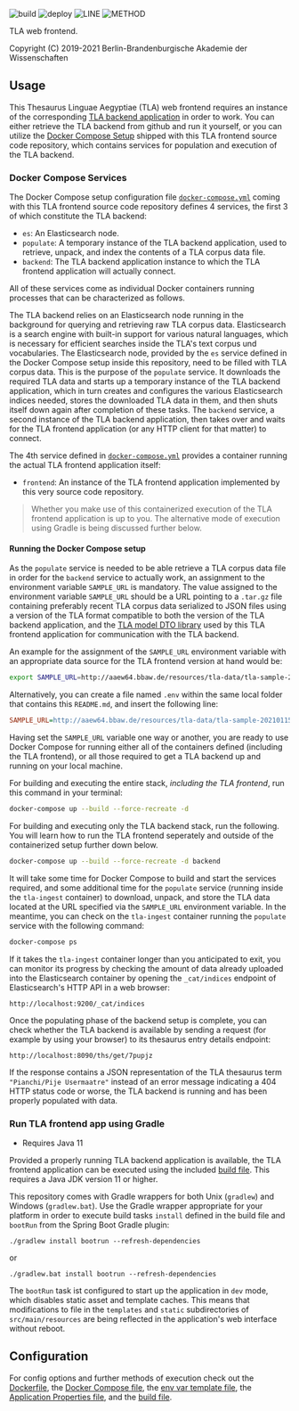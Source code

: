 ![build](https://github.com/JKatzwinkel/tla-web/workflows/build/badge.svg)
![deploy](https://github.com/JKatzwinkel/tla-web/workflows/deploy/badge.svg)
![LINE](https://img.shields.io/badge/line--coverage-90%25-brightgreen.svg)
![METHOD](https://img.shields.io/badge/method--coverage-83%25-brightgreen.svg)

TLA web frontend.

Copyright (C) 2019-2021 Berlin-Brandenburgische Akademie der Wissenschaften


## Usage

This Thesaurus Linguae Aegyptiae (TLA) web frontend requires an instance of the
corresponding [TLA backend application](https://github.com/thesaurus-linguae-aegyptiae/tla-es)
in order to work. You can either retrieve the TLA backend from github and run it yourself,
or you can utilize the [Docker Compose Setup](docker-compose.yml) shipped with this TLA frontend
source code repository, which contains services for population and execution of the TLA backend.


### Docker Compose Services

The Docker Compose setup configuration file [`docker-compose.yml`](docker-compose.yml) coming with
this TLA frontend source code repository defines 4 services, the first 3 of which constitute the
TLA backend:

- `es`: An Elasticsearch node.
- `populate`: A temporary instance of the TLA backend application, used to retrieve, unpack, and index the contents of a TLA corpus data file.
- `backend`: The TLA backend application instance to which the TLA frontend application will actually connect.

All of these services come as individual Docker containers running processes that can be characterized as follows.

The TLA backend relies on an Elasticsearch node running in the background for querying and retrieving raw TLA corpus data.
Elasticsearch is a search engine with built-in support for various natural languages, which is necessary for efficient
searches inside the TLA's text corpus und vocabularies. The Elasticsearch node, provided by the `es` service
defined in the Docker Compose setup inside this repository, need to be filled with TLA corpus data. This is the purpose
of the `populate` service. It downloads the required TLA data and starts up a temporary instance of the TLA backend
application, which in turn creates and configures the various Elasticsearch indices needed, stores the downloaded
TLA data in them, and then shuts itself down again after completion of these tasks. The `backend` service, a second
instance of the TLA backend application, then takes over and waits for the TLA frontend application (or any HTTP client
for that matter) to connect.

The 4th service defined in [`docker-compose.yml`](docker-compose.yml) provides a container running the actual TLA
frontend application itself:

- `frontend`: An instance of the TLA frontend application implemented by this very source code repository.

> Whether you make use of this containerized execution of the TLA frontend application is up to you. The alternative
> mode of execution using Gradle is being discussed further below.


#### Running the Docker Compose setup

As the `populate` service is needed to be able retrieve a TLA corpus data file in order for the
`backend` service to actually work, an assignment to the environment variable `SAMPLE_URL` is mandatory.
The value assigned to the environment variable `SAMPLE_URL` should be a URL pointing to a `.tar.gz` file
containing preferably recent TLA corpus data serialized to JSON files using a version of the TLA format
compatible to both the version of the TLA backend application, and the
[TLA model DTO library](https://github.com/thesaurus-linguae-aegyptiae/tla-common) used by this TLA frontend
application for communication with the TLA backend.

An example for the assignment of the `SAMPLE_URL` environment variable with an appropriate data source for the
TLA frontend version at hand would be:

```bash
export SAMPLE_URL=http://aaew64.bbaw.de/resources/tla-data/tla-sample-20210115-1000t.tar.gz
```

Alternatively, you can create a file named `.env` within the same local folder that contains this
`README.md`, and insert the following line:

```ini
SAMPLE_URL=http://aaew64.bbaw.de/resources/tla-data/tla-sample-20210115-1000t.tar.gz
```

Having set the `SAMPLE_URL` variable one way or another, you are ready to use Docker Compose for running either
all of the containers defined (including the TLA frontend), or all those required to get a TLA backend up and running
on your local machine.

For building and executing the entire stack, *including the TLA frontend*, run this command in your terminal:

```bash
docker-compose up --build --force-recreate -d
```

For building and executing only the TLA backend stack, run the following. You will learn how to run the TLA frontend
seperately and outside of the containerized setup further down below.

```bash
docker-compose up --build --force-recreate -d backend
```

It will take some time for Docker Compose to build and start the services required, and some additional time for
the `populate` service (running inside the `tla-ingest` container) to download, unpack, and store the TLA data
located at the URL specified via the `SAMPLE_URL` environment variable. In the meantime, you can check on the
`tla-ingest` container running the `populate` service with the following command:

```bash
docker-compose ps
```

If it takes the `tla-ingest` container longer than you anticipated to exit, you can monitor its progress by checking
the amount of data already uploaded into the Elasticsearch container by opening the `_cat/indices` endpoint of
Elasticsearch's HTTP API in a web browser:

    http://localhost:9200/_cat/indices

Once the populating phase of the backend setup is complete, you can check whether the TLA backend is available by
sending a request (for example by using your browser) to its thesaurus entry details endpoint:

    http://localhost:8090/ths/get/7pupjz

If the response contains a JSON representation of the TLA thesaurus term `"Pianchi/Pije Usermaatre"` instead of
an error message indicating a 404 HTTP status code or worse, the TLA backend is running and has been properly
populated with data.


### Run TLA frontend app using Gradle

- Requires Java 11

Provided a properly running TLA backend application is available, the TLA frontend application can be executed
using the included [build file](build.gradle). This requires a Java JDK version 11 or higher.

This repository comes with Gradle wrappers for both Unix (`gradlew`) and Windows (`gradlew.bat`). Use the Gradle wrapper
appropriate for your platform in order to execute build tasks `install` defined in the build file and `bootRun`
from the Spring Boot Gradle plugin:

    ./gradlew install bootrun --refresh-dependencies

or 

    ./gradlew.bat install bootrun --refresh-dependencies

The `bootRun` task ist configured to start up the application in `dev` mode, which disables static asset and template caches.
This means that modifications to file in the `templates` and `static` subdirectories of `src/main/resources` are being
reflected in the application's web interface without reboot.


## Configuration

For config options and further methods of execution check out the [Dockerfile](Dockerfile),
the [Docker Compose file](docker-compose.yml), the [env var template file](.env.template), the
[Application Properties file](src/main/resources/application.yml), and the [build file](build.gradle).


